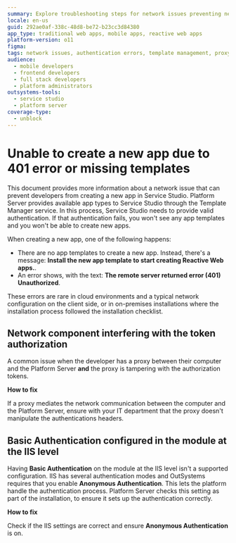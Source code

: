 ```yaml
---
summary: Explore troubleshooting steps for network issues preventing new app creation in OutSystems 11 (O11) due to authentication errors.
locale: en-us
guid: 292ae0af-338c-48d8-be72-b23cc3d84380
app_type: traditional web apps, mobile apps, reactive web apps
platform-version: o11
figma:
tags: network issues, authentication errors, template management, proxy configuration, iis authentication
audience:
  - mobile developers
  - frontend developers
  - full stack developers
  - platform administrators
outsystems-tools:
  - service studio
  - platform server
coverage-type:
  - unblock
---
```


# Unable to create a new app due to 401 error or missing templates

This document provides more information about a network issue that can prevent developers from creating a new app in Service Studio. Platform Server provides available app types to Service Studio through the Template Manager service. In this process, Service Studio needs to provide valid authentication. If that authentication fails, you won't see any app templates and you won't be able to create new apps.

When creating a new app, one of the following happens:

* There are no app templates to create a new app. Instead, there's a message: **Install the new app template to start creating Reactive Web apps.**.
* An error shows, with the text: **The remote server returned error (401) Unauthorized**.

These errors are rare in cloud environments and a typical network configuration on the client side, or in on-premises installations where the installation process followed the installation checklist.

## Network component interfering with the token authorization

A common issue when the developer has a proxy between their computer and the Platform Server **and** the proxy is tampering with the authorization tokens. 

**How to fix**

If a proxy mediates the network communication between the computer and the Platform Server, ensure with your IT department that the proxy doesn't manipulate the authentications headers.

## Basic Authentication configured in the module at the IIS level

Having **Basic Authentication** on the module at the IIS level isn't a supported configuration. IIS has several authentication modes and OutSystems requires that you enable **Anonymous Authentication**. This lets the platform handle the authentication process. Platform Server checks this setting as part of the installation, to ensure it sets up the authentication correctly.

**How to fix**

Check if the IIS settings are correct and ensure **Anonymous Authentication** is on.